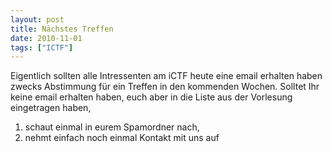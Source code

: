```yaml
---
layout: post
title: Nächstes Treffen
date: 2010-11-01
tags: ["ICTF"]
---
```


Eigentlich sollten alle Intressenten am iCTF heute eine email erhalten haben zwecks Abstimmung für ein Treffen in den kommenden Wochen. Solltet Ihr keine email erhalten haben, euch aber in die Liste aus der Vorlesung eingetragen haben,

1.  schaut einmal in eurem Spamordner nach,
2.  nehmt einfach noch einmal Kontakt mit uns auf